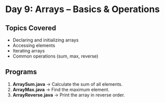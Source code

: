 # Day 9: Arrays – Basics & Operations

## Topics Covered
- Declaring and initializing arrays
- Accessing elements
- Iterating arrays
- Common operations (sum, max, reverse)

## Programs
1. **ArraySum.java** → Calculate the sum of all elements.
2. **ArrayMax.java** → Find the maximum element.
3. **ArrayReverse.java** → Print the array in reverse order.
